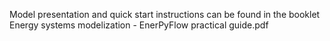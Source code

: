 Model presentation and quick start instructions can be found in the booklet Energy systems modelization - EnerPyFlow practical guide.pdf
